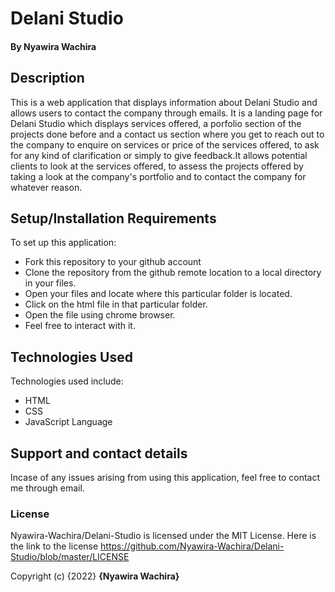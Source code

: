 # Delani Studio 
#### By **Nyawira Wachira**
## Description
This is a web application that displays information about Delani Studio and allows users to contact the company through emails. It is a landing page for Delani Studio 
which displays services offered, a porfolio section of the projects done before and a contact us section where you get to reach out to the company 
to enquire on services or price of the services offered, to ask for any kind of clarification or simply to give feedback.It allows potential clients to look at the services
offered, to assess the projects offered by taking a look at the company's portfolio and to contact the company for whatever reason.
## Setup/Installation Requirements
To set up this application:
* Fork this repository to your github account
* Clone the repository from the github remote location to a local directory in your files.
* Open your files and locate where this particular folder is located.
* Click on the html file in that particular folder.
* Open the file using chrome browser.
* Feel free to interact with it.
## Technologies Used
Technologies used include:
* HTML 
* CSS
* JavaScript Language
## Support and contact details
Incase of any issues arising from using this application, feel free to contact me through email.
### License
Nyawira-Wachira/Delani-Studio is licensed under the MIT License.
Here is the link to the license https://github.com/Nyawira-Wachira/Delani-Studio/blob/master/LICENSE

Copyright (c) {2022}
**{Nyawira Wachira}**
  
